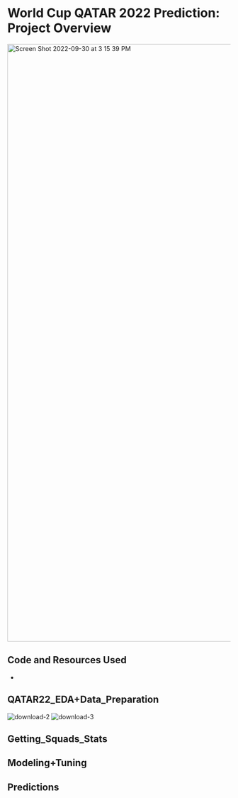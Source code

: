 # World Cup QATAR 2022 Prediction: Project Overview

 <img width="1348" alt="Screen Shot 2022-09-30 at 3 15 39 PM" src="https://user-images.githubusercontent.com/60159274/193349659-36b7b640-5dd7-48d6-8fd2-45d2e95019be.png">
 
## Code and Resources Used
* 

## QATAR22_EDA+Data_Preparation
![download-2](https://user-images.githubusercontent.com/60159274/193364919-f8f661da-e215-408e-a331-9168a2a1ccd9.png)
![download-3](https://user-images.githubusercontent.com/60159274/193364924-6a17f6c0-a89e-49d4-884e-0b21d87f53e5.png)

## Getting_Squads_Stats

## Modeling+Tuning

## Predictions
